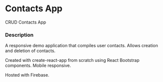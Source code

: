 # Contacts App

CRUD Contacts App

### Description

A responsive demo application that compiles user contacts. Allows creation and deletion of contacts.

Created with create-react-app from scratch using React Bootstrap components. Mobile responsive. 

Hosted with Firebase.
